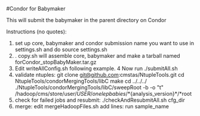#Condor for Babymaker

This will submit the babymaker in the parent directory on Condor

Instructions (no quotes):
  1.  set up core, babymaker and condor submission name you want to
      use in settings.sh and do source settings.sh
  2.  . copy.sh will assemble core, babymaker and make a tarball named
      forCondor_stopBabyMaker.tar.gz
  3.  Edit writeAllConfig.sh following example.
  4   Now run ./submitAll.sh
  5.  validate ntuples:
      git clone git@github.com:cmstas/NtupleTools.git
      cd NtupleTools/condorMergingTools/libC
      make
      cd ../../../ 
      ./NtupleTools/condorMergingTools/libC/sweepRoot -b -o "t" /hadoop/cms/store/user/${USER}/onelepbabies/*${analysis_version}*/*root
  6.  check for failed jobs and resubmit:
      ./checkAndResubmitAll.sh  cfg_dir
  7.  merge: edit mergeHadoopFiles.sh
      add lines:
      run sample_name 
 
   
